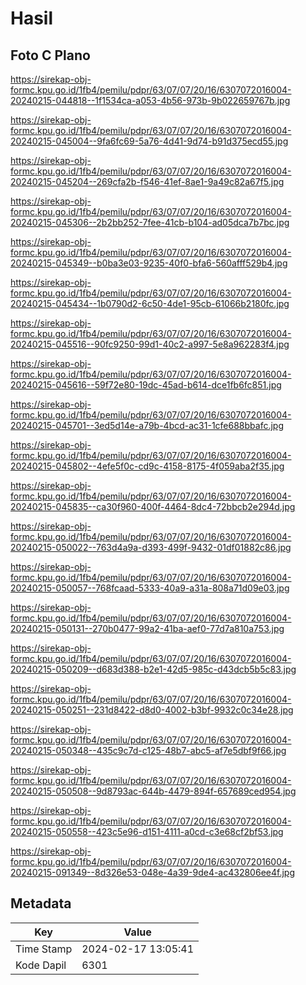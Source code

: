 # Hasil

## Foto C Plano

https://sirekap-obj-formc.kpu.go.id/1fb4/pemilu/pdpr/63/07/07/20/16/6307072016004-20240215-044818--1f1534ca-a053-4b56-973b-9b022659767b.jpg

https://sirekap-obj-formc.kpu.go.id/1fb4/pemilu/pdpr/63/07/07/20/16/6307072016004-20240215-045004--9fa6fc69-5a76-4d41-9d74-b91d375ecd55.jpg

https://sirekap-obj-formc.kpu.go.id/1fb4/pemilu/pdpr/63/07/07/20/16/6307072016004-20240215-045204--269cfa2b-f546-41ef-8ae1-9a49c82a67f5.jpg

https://sirekap-obj-formc.kpu.go.id/1fb4/pemilu/pdpr/63/07/07/20/16/6307072016004-20240215-045306--2b2bb252-7fee-41cb-b104-ad05dca7b7bc.jpg

https://sirekap-obj-formc.kpu.go.id/1fb4/pemilu/pdpr/63/07/07/20/16/6307072016004-20240215-045349--b0ba3e03-9235-40f0-bfa6-560afff529b4.jpg

https://sirekap-obj-formc.kpu.go.id/1fb4/pemilu/pdpr/63/07/07/20/16/6307072016004-20240215-045434--1b0790d2-6c50-4de1-95cb-61066b2180fc.jpg

https://sirekap-obj-formc.kpu.go.id/1fb4/pemilu/pdpr/63/07/07/20/16/6307072016004-20240215-045516--90fc9250-99d1-40c2-a997-5e8a962283f4.jpg

https://sirekap-obj-formc.kpu.go.id/1fb4/pemilu/pdpr/63/07/07/20/16/6307072016004-20240215-045616--59f72e80-19dc-45ad-b614-dce1fb6fc851.jpg

https://sirekap-obj-formc.kpu.go.id/1fb4/pemilu/pdpr/63/07/07/20/16/6307072016004-20240215-045701--3ed5d14e-a79b-4bcd-ac31-1cfe688bbafc.jpg

https://sirekap-obj-formc.kpu.go.id/1fb4/pemilu/pdpr/63/07/07/20/16/6307072016004-20240215-045802--4efe5f0c-cd9c-4158-8175-4f059aba2f35.jpg

https://sirekap-obj-formc.kpu.go.id/1fb4/pemilu/pdpr/63/07/07/20/16/6307072016004-20240215-045835--ca30f960-400f-4464-8dc4-72bbcb2e294d.jpg

https://sirekap-obj-formc.kpu.go.id/1fb4/pemilu/pdpr/63/07/07/20/16/6307072016004-20240215-050022--763d4a9a-d393-499f-9432-01df01882c86.jpg

https://sirekap-obj-formc.kpu.go.id/1fb4/pemilu/pdpr/63/07/07/20/16/6307072016004-20240215-050057--768fcaad-5333-40a9-a31a-808a71d09e03.jpg

https://sirekap-obj-formc.kpu.go.id/1fb4/pemilu/pdpr/63/07/07/20/16/6307072016004-20240215-050131--270b0477-99a2-41ba-aef0-77d7a810a753.jpg

https://sirekap-obj-formc.kpu.go.id/1fb4/pemilu/pdpr/63/07/07/20/16/6307072016004-20240215-050209--d683d388-b2e1-42d5-985c-d43dcb5b5c83.jpg

https://sirekap-obj-formc.kpu.go.id/1fb4/pemilu/pdpr/63/07/07/20/16/6307072016004-20240215-050251--231d8422-d8d0-4002-b3bf-9932c0c34e28.jpg

https://sirekap-obj-formc.kpu.go.id/1fb4/pemilu/pdpr/63/07/07/20/16/6307072016004-20240215-050348--435c9c7d-c125-48b7-abc5-af7e5dbf9f66.jpg

https://sirekap-obj-formc.kpu.go.id/1fb4/pemilu/pdpr/63/07/07/20/16/6307072016004-20240215-050508--9d8793ac-644b-4479-894f-657689ced954.jpg

https://sirekap-obj-formc.kpu.go.id/1fb4/pemilu/pdpr/63/07/07/20/16/6307072016004-20240215-050558--423c5e96-d151-4111-a0cd-c3e68cf2bf53.jpg

https://sirekap-obj-formc.kpu.go.id/1fb4/pemilu/pdpr/63/07/07/20/16/6307072016004-20240215-091349--8d326e53-048e-4a39-9de4-ac432806ee4f.jpg


## Metadata

| Key        | Value               |
| ---------- | ------------------- |
| Time Stamp | 2024-02-17 13:05:41 |
| Kode Dapil | 6301                |



